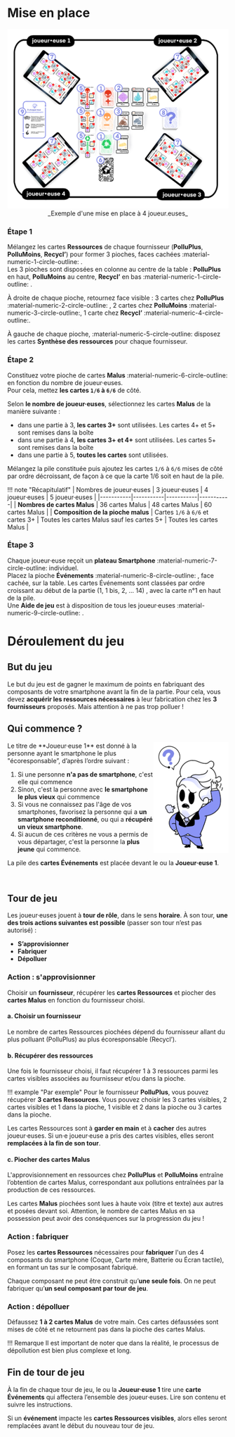 # Mise en place

<center>
<img alt="TableDeJeu.png" src="../img/TableDeJeuV2.png" width="550"/>  
_Exemple d'une mise en place à 4 joueur.euses_
</center>

### Étape 1

Mélangez les cartes **Ressources** de chaque fournisseur (**PolluPlus**, **PolluMoins**, **Recycl’**) pour former 3 pioches, faces cachées :material-numeric-1-circle-outline: .   
Les 3 pioches sont disposées en colonne au centre de la table : **PolluPlus** en haut, **PolluMoins** au centre, **Recycl’** en bas :material-numeric-1-circle-outline: .   
  
À droite de chaque pioche, retournez face visible : 3 cartes chez **PolluPlus** :material-numeric-2-circle-outline: , 2 cartes chez **PolluMoins** :material-numeric-3-circle-outline:, 1 carte chez **Recycl’** :material-numeric-4-circle-outline:.  
  
À gauche de chaque pioche, :material-numeric-5-circle-outline: disposez les cartes **Synthèse des ressources** pour chaque fournisseur.
  
### Étape 2

Constituez votre pioche de cartes **Malus** :material-numeric-6-circle-outline: en fonction du nombre de joueur·euses.  
Pour cela, mettez **les cartes  `1/6` à `6/6`** de côté. 

Selon **le nombre de joueur·euses**, sélectionnez les cartes **Malus** de la manière suivante :

- dans une partie à 3, **les cartes 3+** sont utilisées. Les cartes 4+ et 5+ sont remises dans la boîte 
- dans une partie à 4, **les cartes 3+ et 4+** sont utilisées. Les cartes 5+ sont remises dans la boîte 
- dans une partie à 5, **toutes les cartes** sont utilisées.    

Mélangez la pile constituée puis ajoutez les cartes `1/6` à `6/6` mises de côté par ordre décroissant, de façon à ce que la carte 1/6 soit en haut de la pile.

!!! note "Récapitulatif"
    | Nombres de joueur·euses          | 3 joueur·euses | 4 joueur·euses | 5 joueur·euses |
    |-----------|-----------|-----------|-----------|
    | **Nombres de cartes Malus** | 36 cartes Malus          |  48 cartes Malus         |  60 cartes Malus         |
    | **Composition de la pioche malus** |   Cartes `1/6` à `6/6` et cartes 3+        |    Toutes les cartes Malus sauf les cartes 5+       |    Toutes les cartes Malus       |

### Étape 3

Chaque joueur·euse reçoit un **plateau Smartphone** :material-numeric-7-circle-outline: individuel.  
Placez la pioche **Événements** :material-numeric-8-circle-outline: , face cachée, sur la table. Les cartes Événements sont classées par ordre croissant au début de la partie (1, 1 bis, 2, ... 14) , avec la carte n°1 en haut de la pile.  
Une **Aide de jeu** est à disposition de tous les joueur·euses  :material-numeric-9-circle-outline:     .

# Déroulement du jeu

## But du jeu

Le but du jeu est de gagner le maximum de points en fabriquant des composants de votre smartphone avant la fin de la partie. Pour cela, vous devez **acquérir les ressources nécessaires** à leur fabrication chez les **3 fournisseurs** proposés.
Mais attention à ne pas trop polluer !

## Qui commence ?
<img alt="illustration2.png" src="../img/illustration2.png" width="170" align="right"/>
Le titre de **Joueur·euse 1** est donné à la personne ayant le smartphone le plus "écoresponsable”, d’après l’ordre suivant :

1. Si une personne **n'a pas de smartphone**, c'est elle qui commence
2. Sinon, c'est la personne avec **le smartphone le plus vieux** qui commence
3. Si vous ne connaissez pas l'âge de vos smartphones, favorisez la personne qui a **un smartphone reconditionné**, ou qui a **récupéré un vieux smartphone**.
4. Si aucun de ces critères ne vous a permis de vous départager, c'est la personne la **plus jeune** qui commence.

La pile des **cartes Événements** est placée devant le ou la **Joueur·euse 1**.

<br clear="left"/>

## Tour de jeu

Les joueur·euses jouent à **tour de rôle**, dans le sens **horaire**.
À son tour, **une des trois actions suivantes est possible** (passer son tour n’est pas autorisé) :

* **S’approvisionner**
* **Fabriquer**
* **Dépolluer**

### Action : s'approvisionner


Choisir un **fournisseur**, récupérer les **cartes Ressources** et piocher des **cartes Malus** en fonction du fournisseur choisi.

#### a. Choisir un fournisseur

Le nombre de cartes Ressources piochées dépend du fournisseur allant du plus polluant (PolluPlus) au plus écoresponsable (Recycl’).

#### b. Récupérer des ressources

Une fois le fournisseur choisi, il faut récupérer 1 à 3 ressources parmi les cartes visibles associées au fournisseur et/ou dans la pioche.

!!! example "Par exemple"
Pour le fournisseur **PolluPlus**, vous pouvez récupérer **3 cartes Ressources**. Vous pouvez choisir les 3 cartes visibles, 2 cartes visibles et 1 dans la pioche, 1 visible et 2 dans la pioche ou 3 cartes dans la pioche.

Les cartes Ressources sont à **garder en main** et à **cacher** des autres joueur·euses. Si un·e joueur·euse a pris des cartes visibles, elles seront **remplacées à la fin de son tour**.

#### c. Piocher des cartes Malus

L'approvisionnement en ressources chez **PolluPlus** et **PolluMoins** entraîne l’obtention de cartes Malus, correspondant aux pollutions entraînées par la production de ces ressources.

Les cartes **Malus** piochées sont lues à haute voix (titre et texte) aux autres et posées devant soi. Attention, le nombre de cartes Malus en sa possession peut avoir des conséquences sur la progression du jeu !

### Action : fabriquer

Posez les **cartes Ressources** nécessaires pour **fabriquer** l'un des 4 composants du smartphone (Coque, Carte mère, Batterie ou Écran tactile), en formant un tas sur le composant fabriqué.

Chaque composant ne peut être construit qu’**une seule fois**. On ne peut fabriquer qu’**un seul composant par tour de jeu**.

### Action : dépolluer

Défaussez **1 à 2 cartes Malus** de votre main. Ces cartes défaussées sont mises de côté et ne retournent pas dans la pioche des cartes Malus.

!!! Remarque
Il est important de noter que dans la réalité, le processus de dépollution est bien plus complexe et long.

## Fin de tour de jeu

À la fin de chaque tour de jeu, le ou la **Joueur·euse 1** tire une **carte Événements** qui affectera l’ensemble des joueur·euses. Lire son contenu et suivre les instructions.

Si un **événement** impacte les **cartes Ressources visibles**, alors elles seront remplacées avant le début du nouveau tour de jeu.
